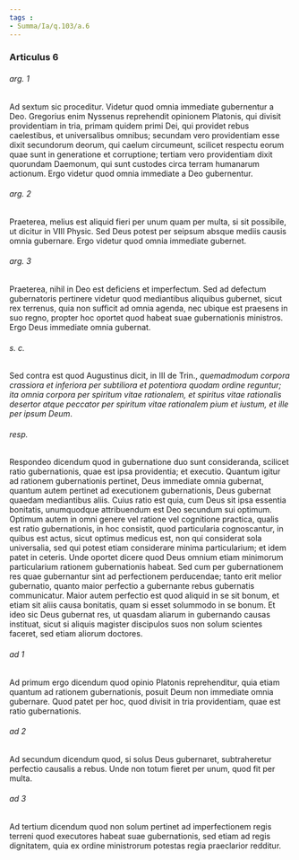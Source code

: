 ```yaml
---
tags : 
- Summa/Ia/q.103/a.6
---
```


### Articulus 6

###### arg. 1
Ad sextum sic proceditur. Videtur quod omnia immediate gubernentur a Deo. Gregorius enim Nyssenus reprehendit opinionem Platonis, qui divisit providentiam in tria, primam quidem primi Dei, qui providet rebus caelestibus, et universalibus omnibus; secundam vero providentiam esse dixit secundorum deorum, qui caelum circumeunt, scilicet respectu eorum quae sunt in generatione et corruptione; tertiam vero providentiam dixit quorundam Daemonum, qui sunt custodes circa terram humanarum actionum. Ergo videtur quod omnia immediate a Deo gubernentur.

###### arg. 2
Praeterea, melius est aliquid fieri per unum quam per multa, si sit possibile, ut dicitur in VIII Physic. Sed Deus potest per seipsum absque mediis causis omnia gubernare. Ergo videtur quod omnia immediate gubernet.

###### arg. 3
Praeterea, nihil in Deo est deficiens et imperfectum. Sed ad defectum gubernatoris pertinere videtur quod mediantibus aliquibus gubernet, sicut rex terrenus, quia non sufficit ad omnia agenda, nec ubique est praesens in suo regno, propter hoc oportet quod habeat suae gubernationis ministros. Ergo Deus immediate omnia gubernat.

###### s. c.
Sed contra est quod Augustinus dicit, in III de Trin., *quemadmodum corpora crassiora et inferiora per subtiliora et potentiora quodam ordine reguntur; ita omnia corpora per spiritum vitae rationalem, et spiritus vitae rationalis desertor atque peccator per spiritum vitae rationalem pium et iustum, et ille per ipsum Deum*.

###### resp.
Respondeo dicendum quod in gubernatione duo sunt consideranda, scilicet ratio gubernationis, quae est ipsa providentia; et executio. Quantum igitur ad rationem gubernationis pertinet, Deus immediate omnia gubernat, quantum autem pertinet ad executionem gubernationis, Deus gubernat quaedam mediantibus aliis. Cuius ratio est quia, cum Deus sit ipsa essentia bonitatis, unumquodque attribuendum est Deo secundum sui optimum. Optimum autem in omni genere vel ratione vel cognitione practica, qualis est ratio gubernationis, in hoc consistit, quod particularia cognoscantur, in quibus est actus, sicut optimus medicus est, non qui considerat sola universalia, sed qui potest etiam considerare minima particularium; et idem patet in ceteris. Unde oportet dicere quod Deus omnium etiam minimorum particularium rationem gubernationis habeat. Sed cum per gubernationem res quae gubernantur sint ad perfectionem perducendae; tanto erit melior gubernatio, quanto maior perfectio a gubernante rebus gubernatis communicatur. Maior autem perfectio est quod aliquid in se sit bonum, et etiam sit aliis causa bonitatis, quam si esset solummodo in se bonum. Et ideo sic Deus gubernat res, ut quasdam aliarum in gubernando causas instituat, sicut si aliquis magister discipulos suos non solum scientes faceret, sed etiam aliorum doctores.

###### ad 1
Ad primum ergo dicendum quod opinio Platonis reprehenditur, quia etiam quantum ad rationem gubernationis, posuit Deum non immediate omnia gubernare. Quod patet per hoc, quod divisit in tria providentiam, quae est ratio gubernationis.

###### ad 2
Ad secundum dicendum quod, si solus Deus gubernaret, subtraheretur perfectio causalis a rebus. Unde non totum fieret per unum, quod fit per multa.

###### ad 3
Ad tertium dicendum quod non solum pertinet ad imperfectionem regis terreni quod executores habeat suae gubernationis, sed etiam ad regis dignitatem, quia ex ordine ministrorum potestas regia praeclarior redditur.

